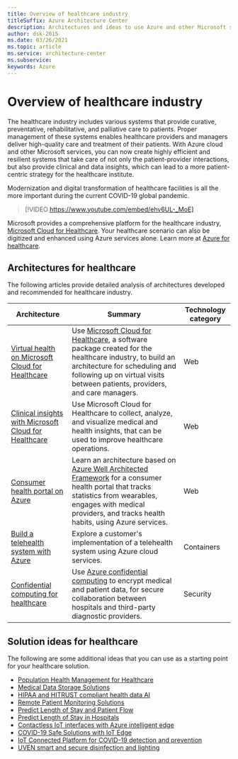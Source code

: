 ```yaml
---
title: Overview of healthcare industry
titleSuffix: Azure Architecture Center
description: Architectures and ideas to use Azure and other Microsoft services for building efficient and reliable healthcare solutions.
author: dsk-2015
ms.date: 03/26/2021
ms.topic: article
ms.service: architecture-center
ms.subservice: 
keywords: Azure
---
```


# Overview of healthcare industry

The healthcare industry includes various systems that provide curative, preventative, rehabilitative, and palliative care to patients. Proper management of these systems enables healthcare providers and managers deliver high-quality care and treatment of their patients. With Azure cloud and other Microsoft services, you can now create highly efficient and resilient systems that take care of not only the patient-provider interactions, but also provide clinical and data insights, which can lead to a more patient-centric strategy for the healthcare institute.

Modernization and digital transformation of healthcare facilities is all the more important during the current COVID-19 global pandemic.

> [!VIDEO https://www.youtube.com/embed/ehv6UL-_MoE]

Microsoft provides a comprehensive platform for the healthcare industry, [Microsoft Cloud for Healthcare](https://www.microsoft.com/industry/health/microsoft-cloud-for-healthcare). Your healthcare scenario can also be digitized and enhanced using Azure services alone. Learn more at [Azure for healthcare](https://azure.microsoft.com/industries/healthcare/).

## Architectures for healthcare

The following articles provide detailed analysis of architectures developed and recommended for healthcare industry.

| Architecture | Summary | Technology category |
| ------- | ------- | ------- |
| [Virtual health on Microsoft Cloud for Healthcare](../example-scenario/mch-health/virtual-health-mch.yml) | Use [Microsoft Cloud for Healthcare](https://docs.microsoft.com/industry/healthcare/overview), a software package created for the healthcare industry, to build an architecture for scheduling and following up on virtual visits between patients, providers, and care managers. | Web |
| [Clinical insights with Microsoft Cloud for Healthcare](../example-scenario/mch-health/medical-data-insights.yml) | Use Microsoft Cloud for Healthcare to collect, analyze, and visualize medical and health insights, that can be used to improve healthcare operations. | Web |
| [Consumer health portal on Azure](../example-scenario/digital-health/health-portal.yml) | Learn an architecture based on [Azure Well Architected Framework](../framework/index.md) for a consumer health portal that tracks statistics from wearables, engages with medical providers, and tracks health habits, using Azure services. | Web |
| [Build a telehealth system with Azure](../example-scenario/apps/telehealth-system.yml) | Explore a customer's implementation of a telehealth system using Azure cloud services. | Containers |
| [Confidential computing for healthcare](../example-scenario/confidential/healthcare-inference.yml) | Use [Azure confidential computing](https://docs.microsoft.com/azure/confidential-computing/overview) to encrypt medical and patient data, for secure collaboration between hospitals and third-party diagnostic providers. | Security |

## Solution ideas for healthcare

The following are some additional ideas that you can use as a starting point for your healthcare solution.

- [Population Health Management for Healthcare](../solution-ideas/articles/population-health-management-for-healthcare.yml)
- [Medical Data Storage Solutions](../solution-ideas/articles/medical-data-storage.yml)
- [HIPAA and HITRUST compliant health data AI](../solution-ideas/articles/security-compliance-blueprint-hipaa-hitrust-health-data-ai.yml)
- [Remote Patient Monitoring Solutions](../solution-ideas/articles/remote-patient-monitoring.yml)
- [Predict Length of Stay and Patient Flow](../solution-ideas/articles/predict-length-of-stay-and-patient-flow-with-healthcare-analytics.yml)
- [Predict Length of Stay in Hospitals](../solution-ideas/articles/predicting-length-of-stay-in-hospitals.yml)
- [Contactless IoT interfaces with Azure intelligent edge](../solution-ideas/articles/contactless-interfaces.yml)
- [COVID-19 Safe Solutions with IoT Edge](../solution-ideas/articles/cctv-mask-detection.yml)
- [IoT Connected Platform for COVID-19 detection and prevention](../solution-ideas/articles/iot-connected-platform.yml)
- [UVEN smart and secure disinfection and lighting](../solution-ideas/articles/uven-disinfection.yml)
